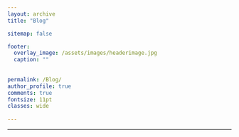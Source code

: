 ```yaml
---
layout: archive
title: "Blog"

sitemap: false

footer:
  overlay_image: /assets/images/headerimage.jpg
  caption: ""
 
  
permalink: /Blog/
author_profile: true
comments: true
fontsize: 11pt
classes: wide
 
---
```


<hr>
